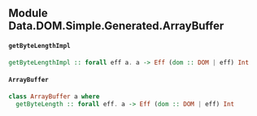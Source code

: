 ## Module Data.DOM.Simple.Generated.ArrayBuffer

#### `getByteLengthImpl`

``` purescript
getByteLengthImpl :: forall eff a. a -> Eff (dom :: DOM | eff) Int
```

#### `ArrayBuffer`

``` purescript
class ArrayBuffer a where
  getByteLength :: forall eff. a -> Eff (dom :: DOM | eff) Int
```


